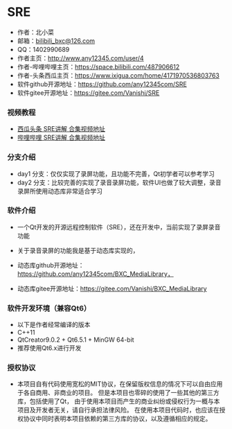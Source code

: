 # SRE

* 作者：北小菜 
* 邮箱：bilibili_bxc@126.com
* QQ：1402990689
* 作者主页：http://www.any12345.com/user/4
* 作者-哔哩哔哩主页：https://space.bilibili.com/487906612
* 作者-头条西瓜主页：https://www.ixigua.com/home/4171970536803763
* 软件github开源地址：https://github.com/any12345com/SRE
* 软件gitee开源地址：https://gitee.com/Vanishi/SRE

### 视频教程

*  [西瓜头条 SRE讲解 合集视频地址](https://www.ixigua.com/7250311251979731459)
*  [哔哩哔哩 SRE讲解 合集视频地址](https://space.bilibili.com/487906612/channel/collectiondetail?sid=1426811)

### 分支介绍
* day1 分支：仅仅实现了录屏功能，且功能不完善，Qt初学者可以参考学习
* day2 分支：比较完善的实现了录音录屏功能，软件UI也做了较大调整，录音录屏所使用动态库非常适合学习


### 软件介绍

- 一个Qt开发的开源远程控制软件（SRE），还在开发中，当前实现了录屏录音功能

- 关于录音录屏的功能我是基于动态库实现的，
- 动态库github开源地址：https://github.com/any12345com/BXC_MediaLibrary，
- 动态库gitee开源地址：https://gitee.com/Vanishi/BXC_MediaLibrary


### 软件开发环境（兼容Qt6）
*  以下是作者经常编译的版本
*  C++11
*  QtCreator9.0.2 + Qt6.5.1 + MinGW 64-bit
*  推荐使用Qt6.x进行开发


### 授权协议

- 本项目自有代码使用宽松的MIT协议，在保留版权信息的情况下可以自由应用于各自商用、非商业的项目。
但是本项目也零碎的使用了一些其他的第三方库，包括使用了Qt，
由于使用本项目而产生的商业纠纷或侵权行为一概与本项目及开发者无关，请自行承担法律风险。
在使用本项目代码时，也应该在授权协议中同时表明本项目依赖的第三方库的协议，以及遵循相应的规定。



